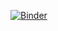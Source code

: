 [![Binder](https://mybinder.org/badge_logo.svg)](https://mybinder.org/v2/gh/BaranovArtyom/my_binder_ex10/HEAD)

